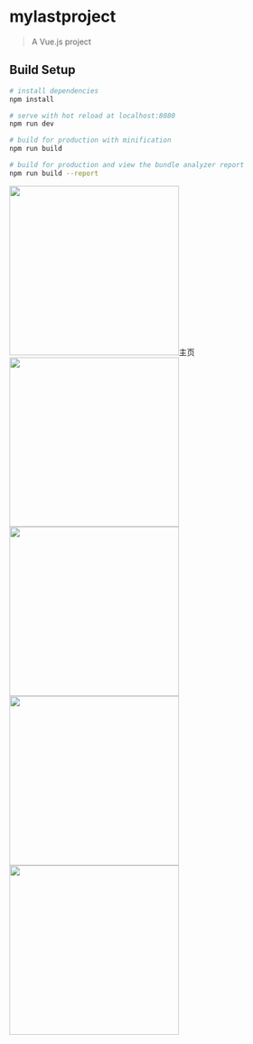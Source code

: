 # mylastproject

> A Vue.js project

## Build Setup


``` bash
# install dependencies
npm install

# serve with hot reload at localhost:8080
npm run dev

# build for production with minification
npm run build

# build for production and view the bundle analyzer report
npm run build --report
```


<image src="./效果预览/主页.png" style="width:300px">主页</image>
<image src="./效果预览/新闻列表.png" style="width:300px"></image>
<image src="./效果预览/新闻详情.png" style="width:300px"></image>
<image src="./效果预览/新闻评论区" style="width:300px"></image>
<image src="./效果预览/图片分享 (2).gif" style="width:300px"></image>





